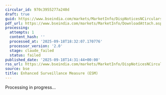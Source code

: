 ```yaml
---
circular_id: 970c3955277a240d
draft: true
guid: https://www.bseindia.com/markets/MarketInfo/DispNoticesNCirculars.aspx?Noticeid={C80A2E54-92C2-4B33-9018-1ECA5662BDC7}&noticeno=20250918-58&dt=09/18/2025&icount=58&totcount=63&flag=0
pdf_url: https://www.bseindia.com/markets/MarketInfo/DownloadAttach.aspx?id=20250918-58&attachedId=32e3f041-36e2-4683-97d4-fcfb3fb1fda8
processing:
  attempts: 1
  content_hash: ''
  processed_at: '2025-09-18T18:32:07.170776'
  processor_version: '2.0'
  stage: claude_failed
  status: failed
published_date: '2025-09-18T14:31:44+00:00'
rss_url: https://www.bseindia.com/markets/MarketInfo/DispNoticesNCirculars.aspx?Noticeid={C80A2E54-92C2-4B33-9018-1ECA5662BDC7}&noticeno=20250918-58&dt=09/18/2025&icount=58&totcount=63&flag=0
source: bse
title: Enhanced Surveillance Measure (ESM)
---
```


Processing in progress...
